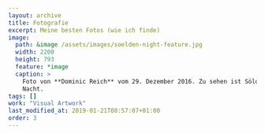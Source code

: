 ```yaml
---
layout: archive
title: Fotografie
excerpt: Meine besten Fotos (wie ich finde)
image: 
  path: &image /assets/images/soelden-night-feature.jpg
  width: 2200
  height: 793
  feature: *image
  caption: >
    Foto von **Dominic Reich** vom 29. Dezember 2016. Zu sehen ist Sölden bei
    Nacht.
tags: []
work: "Visual Artwork"
last_modified_at: 2019-01-21T08:57:07+01:00
order: 3
---
```

